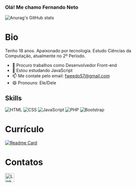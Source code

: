 ### Olá! Me chamo Fernando Neto
![Anurag's GitHub stats](https://github-readme-stats.vercel.app/api?username=fweedo57&show_icons=true&theme=tokyonight)

# Bio
Tenho 18 anos. Apaixonado por tecnologia. Estudo Ciências da Computação, atualmente no 2º Período.
- 🔭 Procuro trabalhos como Desenvolvedor Front-end
- 🌱 Estou estudando JavaScript
- 📫 Me contate pelo email: fweedo57@gmail.com
- 😄 Pronouns: Ele/Dele

## Skills
![HTML](https://img.shields.io/badge/HTML-239120?style=for-the-badge&logo=html5&logoColor=white)
![CSS](https://img.shields.io/badge/CSS-239120?&style=for-the-badge&logo=css3&logoColor=white)
![JavaScript](https://img.shields.io/badge/JavaScript-F7DF1E?style=for-the-badge&logo=javascript&logoColor=black)
![PHP](https://img.shields.io/badge/PHP-777BB4?style=for-the-badge&logo=php&logoColor=white)
![Bootstrap](https://img.shields.io/badge/Bootstrap-563D7C?style=for-the-badge&logo=bootstrap&logoColor=white)

# Currículo
[![Readme Card](https://github-readme-stats.vercel.app/api/pin/?username=fweedo57&repo=fweedo.github.io)](https://github.com/fweedo57/fweedo.github.io)

# Contatos
[<img src='https://img.shields.io/badge/LinkedIn-0077B5?style=for-the-badge&logo=linkedin&logoColor=white' alt='Linkedin' height='30'>](https://www.linkedin.com/in/fernando-neto-6b1a00166/)
